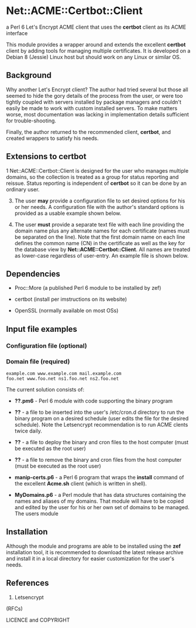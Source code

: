 # Net::ACME::Certbot::Client
a Perl 6 Let's Encrypt ACME client that uses the **certbot** client as its ACME interface 

This module provides a wrapper around and extends the excellent **certbot** client by
adding tools for managing multiple certificates.
It is developed on a Debian 8 (Jessie) Linux host but should work on any Linux or similar OS.

## Background

Why another Let's Encrypt client?  The author had tried several but those all seemed to hide the 
gory details of the process from the user, or were too tightly coupled with servers
installed by package managers and couldn't easily be made to work with custom installed servers.
To make matters worse, most documentation was lacking in implementation details sufficient
for trouble-shooting.

Finally, the author returned to the recommended client, **certbot**, and created wrappers to
satisfy his needs.

## Extensions to **certbot**

1 Net::ACME::Certbot::Client is designed for the user who manages multiple domains, so the collection
  is treated as a group for status reporting and reissue. Status reporting is independent
  of **certbot** so it can be done by an ordinary user.

3. The user **may**  provide a configuration file to set desired options for his or her needs. A configuration file with
   the author's standard options is provided as a usable example shown below.

4. The user **must** provide a separate text file with each line providing the domain name plus any alternate names
   for each certificate (names must be separated on the line). Note that the first domain name on each
   line defines the common name (CN) in the certificate
   as well as the key for the database view by **Net::ACME::Certbot::Client**. All names are treated as lower-case
   regardless of user-entry. An example file is shown below. 

## Dependencies

+ Proc::More (a published Perl 6 module to be installed by zef)

+ certbot  (install per imstructions on its website)

+ OpenSSL (normally available on most OSs)

## Input file examples

### Configuration file (optional)



### Domain file (required)

```
example.com www.example.com mail.example.com
foo.net www.foo.net ns1.foo.net ns2.foo.net
```

 








The current solution consists of: 

- **??.pm6** - Perl 6 module with code supporting the binary program

- **??** - a file to be inserted into the user's /etc/cron.d directory to run the binary program on
a desired schedule (user edits the file for the desired schedule). Note the Letsencrypt recommendation
is to run ACME clents twice daily.

- **??** - a file to deploy the binary and cron files to the host computer (must be executed as the root user)

- **??** - a file to remove the binary and cron files from the host computer (must be executed as the root user)

- **manip-certs.p6** - a Perl 6 program that wraps the **install** command of the excellent **Acme.sh**
client (which is written in shell).

- **MyDomains.p6** - a Perl module that has data structures containing the names and aliases of my
domains. That module will have to be copied and edited by the user for his or her own set of domains to be managed.
The users module 

## Installation

Although the module and programs are able to be installed using the **zef** installation tool,
it is recommended to download the latest release archive and install it in a local
directory for easier customization for the user's needs.

## References

1. Letsencrypt

(RFCs)


LICENCE and COPYRIGHT

